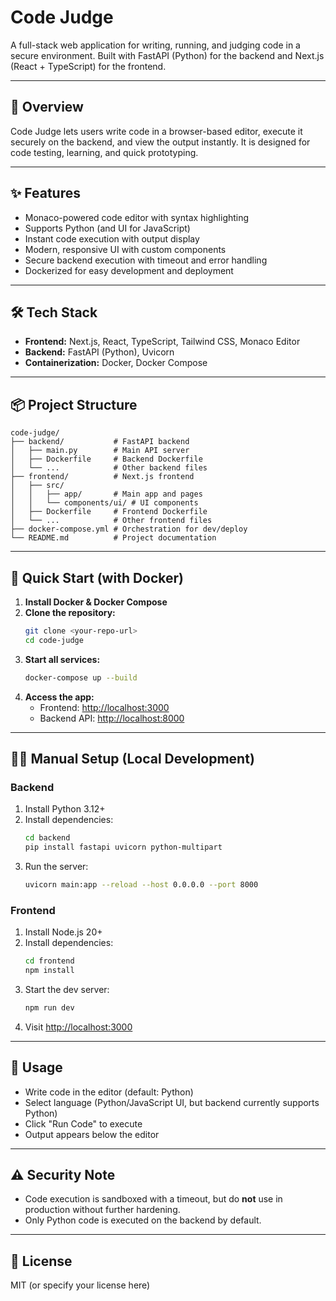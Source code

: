 # Code Judge

A full-stack web application for writing, running, and judging code in a secure environment. Built with FastAPI (Python) for the backend and Next.js (React + TypeScript) for the frontend.

---

## 🚀 Overview

Code Judge lets users write code in a browser-based editor, execute it securely on the backend, and view the output instantly. It is designed for code testing, learning, and quick prototyping.

---

## ✨ Features
- Monaco-powered code editor with syntax highlighting
- Supports Python (and UI for JavaScript)
- Instant code execution with output display
- Modern, responsive UI with custom components
- Secure backend execution with timeout and error handling
- Dockerized for easy development and deployment

---

## 🛠️ Tech Stack
- **Frontend:** Next.js, React, TypeScript, Tailwind CSS, Monaco Editor
- **Backend:** FastAPI (Python), Uvicorn
- **Containerization:** Docker, Docker Compose

---

## 📦 Project Structure

```
code-judge/
├── backend/           # FastAPI backend
│   ├── main.py        # Main API server
│   ├── Dockerfile     # Backend Dockerfile
│   └── ...            # Other backend files
├── frontend/          # Next.js frontend
│   ├── src/
│   │   ├── app/       # Main app and pages
│   │   └── components/ui/ # UI components
│   ├── Dockerfile     # Frontend Dockerfile
│   └── ...            # Other frontend files
├── docker-compose.yml # Orchestration for dev/deploy
└── README.md          # Project documentation
```

---

## 🐳 Quick Start (with Docker)

1. **Install Docker & Docker Compose**
2. **Clone the repository:**
   ```sh
   git clone <your-repo-url>
   cd code-judge
   ```
3. **Start all services:**
   ```sh
   docker-compose up --build
   ```
4. **Access the app:**
   - Frontend: [http://localhost:3000](http://localhost:3000)
   - Backend API: [http://localhost:8000](http://localhost:8000)

---

## 🧑‍💻 Manual Setup (Local Development)

### Backend
1. Install Python 3.12+
2. Install dependencies:
   ```sh
   cd backend
   pip install fastapi uvicorn python-multipart
   ```
3. Run the server:
   ```sh
   uvicorn main:app --reload --host 0.0.0.0 --port 8000
   ```

### Frontend
1. Install Node.js 20+
2. Install dependencies:
   ```sh
   cd frontend
   npm install
   ```
3. Start the dev server:
   ```sh
   npm run dev
   ```
4. Visit [http://localhost:3000](http://localhost:3000)

---

## 📝 Usage
- Write code in the editor (default: Python)
- Select language (Python/JavaScript UI, but backend currently supports Python)
- Click "Run Code" to execute
- Output appears below the editor

---

## ⚠️ Security Note
- Code execution is sandboxed with a timeout, but do **not** use in production without further hardening.
- Only Python code is executed on the backend by default.

---

## 📄 License
MIT (or specify your license here) 